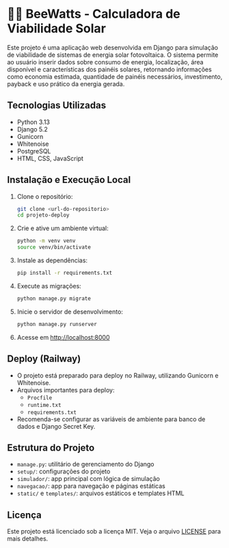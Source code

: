 # 🐝🌞 BeeWatts - Calculadora de Viabilidade Solar

Este projeto é uma aplicação web desenvolvida em Django para simulação de viabilidade de sistemas de energia solar fotovoltaica. O sistema permite ao usuário inserir dados sobre consumo de energia, localização, área disponível e características dos painéis solares, retornando informações como economia estimada, quantidade de painéis necessários, investimento, payback e uso prático da energia gerada.

## Tecnologias Utilizadas
- Python 3.13
- Django 5.2
- Gunicorn
- Whitenoise
- PostgreSQL
- HTML, CSS, JavaScript

## Instalação e Execução Local
1. Clone o repositório:
   ```bash
   git clone <url-do-repositorio>
   cd projeto-deploy
   ```
2. Crie e ative um ambiente virtual:
   ```bash
   python -m venv venv
   source venv/bin/activate
   ```
3. Instale as dependências:
   ```bash
   pip install -r requirements.txt
   ```
4. Execute as migrações:
   ```bash
   python manage.py migrate
   ```
5. Inicie o servidor de desenvolvimento:
   ```bash
   python manage.py runserver
   ```
6. Acesse em [http://localhost:8000](http://localhost:8000)

## Deploy (Railway)
- O projeto está preparado para deploy no Railway, utilizando Gunicorn e Whitenoise.
- Arquivos importantes para deploy:
  - `Procfile`
  - `runtime.txt`
  - `requirements.txt`
- Recomenda-se configurar as variáveis de ambiente para banco de dados e Django Secret Key.

## Estrutura do Projeto
- `manage.py`: utilitário de gerenciamento do Django
- `setup/`: configurações do projeto
- `simulador/`: app principal com lógica de simulação
- `navegacao/`: app para navegação e páginas estáticas
- `static/` e `templates/`: arquivos estáticos e templates HTML

## Licença
Este projeto está licenciado sob a licença MIT. Veja o arquivo [LICENSE](LICENSE) para mais detalhes.
